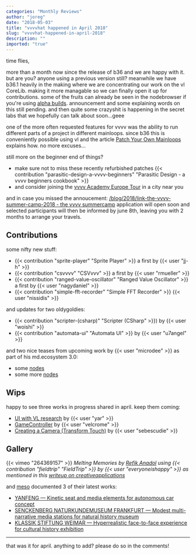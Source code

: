 ```yaml
---
categories: "Monthly Reviews"
author: "joreg"
date: "2018-05-03"
title: "vvvvhat happened in April 2018"
slug: "vvvvhat-happened-in-april-2018"
description: ""
imported: "true"
---
```



time flies,

more than a month now since the release of b36 and we are happy with it. but are you? anyone using a previous version still? meanwhile we have b36.1 heavily in the making where we are concentrating our work on the vl CoreLib. making it more managable so we can finally open it up for contributions. some of the fruits can already be seen in the nodebrowser if you're using [alpha builds](https://vvvv.org/downloads/previews). announcement and some explaining words on this still pending. and then quite some crazyshit is happening in the secret labs that we hopefully can talk about soon...geee

one of the more often requested features for vvvv was the ability to run different parts of a project in different mainloops. since b36 this is conveniently possible using vl and the article [Patch Your Own Mainloops](/blog/2018/vl-patch-your-own-mainloops) explains how. no more excuses...

still more on the beginner end of things?
- make sure not to miss these recently refurbished patches {{< contribution "parasitic-design-a-vvvv-beginners" "Parasitic Design - a vvvv beginners cookbook" >}}
- and consider joining the [vvvv Academy Europe Tour](/blog/2018/vvvv-academy-europe-tour) in a city near you

and in case you missed the annoucement: [/blog/2018/link-the-vvvv-summer-camp-2018 - the vvvv summercamp](/blog/2018/link-the-vvvv-summer-camp-2018) application will open soon and selected participants will then be informed by june 8th, leaving you with 2 months to arrange your travels.

## Contributions

<!--{SPLIT()}-->
some nifty new stuff:
* {{< contribution "sprite-player" "Sprite Player" >}} a first by {{< user "jj-h" >}}
* {{< contribution "csvvvv" "CSVvvv" >}} a first by {{< user "rmueller" >}}
* {{< contribution "ranged-value-oscillator" "Ranged Value Oscillator" >}} a first by {{< user "nagydaniel" >}}
* {{< contribution "simple-fft-recorder" "Simple FFT Recorder" >}} {{< user "nissidis" >}}
<!--~~~-->
and updates for two oldygoldies:
* {{< contribution "scripter-(csharp)" "Scripter (CSharp" >}}) by {{< user "woishi" >}}
* {{< contribution "automata-ui" "Automata UI" >}} by {{< user "u7angel" >}}

and two nice teases from upcoming work by {{< user "microdee" >}} as part of his md.ecosystem 3.0:
* some [nodes](/blog/nodes) 
* some more [nodes](/blog/nodes-0) 
<!--{SPLIT}-->

## Wips

happy to see three works in progress shared in april. keep them coming:
* [UI with VL research](https://discourse.vvvv.org/t/ui-with-vl-research/16239) by {{< user "yar" >}}
* [GameController](https://discourse.vvvv.org/t/gamecontroller/16243) by {{< user "velcrome" >}}
* [Creating a Camera (Transform Touch)](https://discourse.vvvv.org/t/creating-a-camera-transform-touch/16183) by {{< user "sebescudie" >}}

## Gallery

{{< vimeo "264369157" >}}
*Melting Memories by [Refik Anadol](http://refikanadol.com/)*
*using {{< contribution "fieldtrip" "FieldTrip" >}} by {{< user "everyoneishappy" >}}*
*as mentioned in this [writeup on creativeapplications](http://www.creativeapplications.net/vvvv/melting-memories-drawing-neural-mechanisms-of-cognitive-control/)*

and [meso](https://vvvv.org/businesses/meso) documented 3 of their latest works:
* [YANFENG — Kinetic seat and media elements for autonomous car concept](/blog/yanfeng-—-kinetic-seat-and-media-elements-for-autonomous-car-concept)
* [SENCKENBERG NATURKUNDEMUSEUM FRANKFURT — Modest multi-narrative media stations for natural history museum](/blog/senckenberg-naturkundemuseum-frankfurt-—-modest-multi-narrative-media-stations-for-natural-hist)
* [KLASSIK STIFTUNG WEIMAR — Hyperrealistic face-to-face experience for cultural history exhibition](/blog/klassik-stiftung-weimar-—-hyperrealistic-face-to-face-experience-for-cultural-history-exhibitio)

---
that was it for april. anything to add? please do so in the comments!
